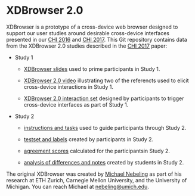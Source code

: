 XDBrowser 2.0
=============

XDBrowser is a prototype of a cross-device web browser designed to support our user studies around desirable cross-device interfaces presented in our [CHI 2016](http://dl.acm.org/citation.cfm?id=2858036.2858048) and [CHI 2017](http://dl.acm.org/citation.cfm?id=3025453.3025547). This Git repository contains data from the XDBrowser 2.0 studies described in the [CHI 2017](http://dl.acm.org/citation.cfm?id=3025453.3025547) paper:

- Study 1

    * [XDBrowser slides](study1-slides.pdf) used to prime participants in Study 1. 

    * [XDBrowser 2.0 video](study1-video.mp4) illustrating two of the referencts used to elicit cross-device interactions in Study 1.

    * [XDBrowser 2.0 interaction set](study1-interactions.xlsx) designed by participants to trigger cross-device interfaces as part of Study 1. 

- Study 2

    * [instructions and tasks](study2-tasks.pdf) used to guide participants through Study 2.

    * [testset and labels](study2-labels.xlsx) created by participants in Study 2.

    * [agreement scores](study2-agreement.xlsx) calculated for the participantsin Study 2. 

    * [analysis of differences and notes](study2-notes.pdf) created by students in Study 2.    

The original XDBrowser was created by [Michael Nebeling](http://www.michael-nebeling.de) as part of his research at ETH Zurich, Carnegie Mellon University, and the University of Michigan. You can reach Michael at [nebeling@umich.edu](mailto:nebeling@umich.edu).	